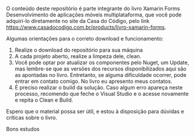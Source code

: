 O conteúdo deste repositório é parte integrante do livro Xamarin Forms
Desenvolvimento de aplicações móveis multiplataforma, que você pode adquiri-lo diretamente no site da Casa do Código, pelo link https://www.casadocodigo.com.br/products/livro-xamarin-forms.

Algumas orientações para o correto download e funcionamento:

1. Realize o download do repositório para sua máquina
2. A cada projeto aberto, realize a limpeza dele, clean.
3. Você pode optar por atualizar os componentes pelo Nuget, um Update, mas lembre-se que as versões dos recursos disponibilizados aqui são as apontadas no livro. Entretanto, se alguma dificuldade ocorrer, pode entrar em contato comigo. No livro eu apresento meus contatos.
4. É preciso realizar o build da solução. Caso algum erro apareça neste processo, recomendo que feche o Visual Studio e o acesse novamente e repita o Clean e Build.

Espero que o material possa ser útil, e estou à disposição para dúvidas e críticas sobre o livro.

Bons estudos
